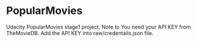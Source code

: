 # PopularMovies
Udacity PopularMovies stage1 project. Note to You need your API KEY from TheMovieDB. Add the API KEY into raw/credentails.json file.
